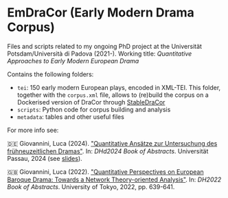 # EmDraCor (Early Modern Drama Corpus)

Files and scripts related to my ongoing PhD project at the Universität Potsdam/Università di Padova (2021-).
Working title: _Quantitative Approaches to Early Modern European Drama_

Contains the following folders:
* `tei`: 150 early modern European plays, encoded in XML-TEI. This folder, together with the `corpus.xml` file, allows to (re)build the corpus on a Dockerised version of DraCor through [StableDraCor](https://github.com/dracor-org/stabledracor)
* `scripts`: Python code for corpus building and analysis
* `metadata`: tables and other useful files


For more info see:

🇩🇪 Giovannini, Luca (2024). ["Quantitative Ansätze zur Untersuchung des frühneuzeitlichen Dramas"](https://zenodo.org/records/10698266). In: _DHd2024 Book of Abstracts_. Universität Passau, 2024 (see [slides](https://plu.sh/dhd2024)).

🇬🇧 Giovannini, Luca (2022). ["Quantitative Perspectives on European Baroque Drama: Towards a Network Theory-oriented Analysis"](https://dh2022.dhii.asia/dh2022bookofabsts.pdf). In: _DH2022 Book of Abstracts_. University of Tokyo, 2022, pp. 639-641. 
